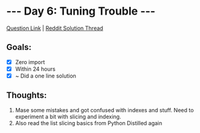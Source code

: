 # --- Day 6: Tuning Trouble ---

[Question Link](https://adventofcode.com/2022/day/6) | [Reddit Solution Thread](https://www.reddit.com/r/adventofcode/comments/zdw0u6/2022_day_6_solutions/)

## Goals:

- [x] Zero import
- [x] Within 24 hours
- [x] ~ Did a one line solution

## Thoughts:

1. Mase some mistakes and got confused with indexes and stuff. Need to experiment a bit with slicing and indexing.
2. Also read the list slicing basics from Python Distilled again
